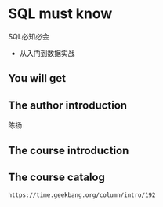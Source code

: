 #  SQL must know

SQL必知必会

+ 从入门到数据实战

##  You will get


##  The author introduction

陈扬

##  The course introduction

##  The course catalog

```
https://time.geekbang.org/column/intro/192
```


